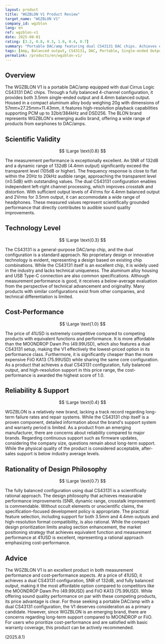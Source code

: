 ```yaml
---
layout: product
title: "WGZBLON V1 Product Review"
target_name: "WGZBLON V1"
company_id: wgzblon
lang: en
ref: wgzblon-v1
date: 2025-08-01
rating: [3.2, 0.8, 0.3, 1.0, 0.4, 0.7]
summary: "Portable DAC/amp featuring dual CS43131 DAC chips. Achieves excellent measurement performance and superior cost-performance compared to competing products."
tags: [Amp, Balanced output, CS43131, DAC, Portable, Single-ended Output]
permalink: /products/en/wgzblon-v1/
---
```

## Overview

The WGZBLON V1 is a portable DAC/amp equipped with dual Cirrus Logic CS43131 DAC chips. Through a fully balanced 4-channel configuration, it provides both 3.5mm single-ended output and 4.4mm balanced output. Housed in a compact aluminum alloy body weighing 20g with dimensions of 57mm×27.25mm×11.43mm, it features high-resolution playback capabilities supporting PCM up to 32bit/384kHz and DSD256. The BLON brand represents WGZBLON's emerging audio brand, offering a wide range of products from earphones to DAC/amps.

## Scientific Validity

$$ \Large \text{0.8} $$

The measurement performance is exceptionally excellent. An SNR of 132dB and a dynamic range of 132dB (4.4mm output) significantly exceed the transparent level (105dB or higher). The frequency response is close to flat within the 20Hz to 20kHz audible range, approaching the transparent level (±0.5dB) with outstanding values. The dual CS43131 configuration enables independent left-right channel processing, which improves crosstalk and distortion. With sufficient output levels of 4Vrms for 4.4mm balanced output and 2Vrms for 3.5mm output, it can accommodate a wide range of headphones. These measured values represent scientifically grounded performance that directly contributes to audible sound quality improvements.

## Technology Level

$$ \Large \text{0.3} $$

The CS43131 is a general-purpose DAC/amp chip, and the dual configuration is a standard approach. No proprietary design or innovative technology is evident, representing a design based on existing chip combinations. While the CS43131 itself is an excellent chip, it is widely used in the industry and lacks technical uniqueness. The aluminum alloy housing and USB Type-C connection are also common specifications. Although measurement performance is good, it receives a below-average evaluation from the perspective of technical advancement and originality. Many products with similar configurations exist from other companies, and technical differentiation is limited.

## Cost-Performance

$$ \Large \text{1.0} $$

The price of 41USD is extremely competitive compared to competing products with equivalent functions and performance. It is more affordable than the MOONDROP Dawn Pro (49.99USD), which also features a dual CS43131 setup, making the V1 effectively the lowest-priced option in its performance class. Furthermore, it is significantly cheaper than the more expensive FiiO KA13 (75.99USD) while sharing the same core configuration. As a product that achieves a dual CS43131 configuration, fully balanced output, and high-resolution support in this price range, the cost-performance is awarded the highest score of 1.0.

## Reliability & Support

$$ \Large \text{0.4} $$

WGZBLON is a relatively new brand, lacking a track record regarding long-term failure rates and repair systems. While the CS43131 chip itself is a proven component, detailed information about the brand's support system and warranty period is limited. As a product from an emerging manufacturer, there are concerns about reliability compared to major brands. Regarding continuous support such as firmware updates, considering the company size, questions remain about long-term support. While the physical quality of the product is considered acceptable, after-sales support is below industry average levels.

## Rationality of Design Philosophy

$$ \Large \text{0.7} $$

The fully balanced configuration using dual CS43131 is a scientifically rational approach. The design philosophy that achieves measurable performance improvements (SNR, dynamic range, crosstalk improvement) is commendable. Without occult elements or unscientific claims, the specification-focused development policy is appropriate. The practical feature selection, including support for both 3.5mm and 4.4mm outputs and high-resolution format compatibility, is also rational. While the compact design prioritization limits analog section enhancement, the market positioning strategy that achieves equivalent function and measurement performance at 41USD is excellent, representing a rational approach emphasizing cost-performance.

## Advice

The WGZBLON V1 is an excellent product in both measurement performance and cost-performance aspects. At a price of 41USD, it achieves a dual CS43131 configuration, SNR of 132dB, and fully balanced output, making it the most affordable option compared to competitors like the MOONDROP Dawn Pro (49.99USD) and FiiO KA13 (75.99USD). While offering sound quality performance on par with these competing products, its price advantage is clear. For those seeking a portable DAC/amp with a dual CS43131 configuration, the V1 deserves consideration as a primary candidate. However, since WGZBLON is an emerging brand, there are concerns regarding long-term support compared to MOONDROP or FiiO. For users who prioritize cost-performance and are satisfied with basic warranty coverage, this product can be actively recommended.

(2025.8.1)
